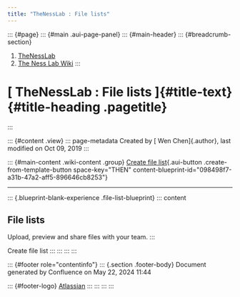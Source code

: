 ```yaml
---
title: "TheNessLab : File lists"
---
```


::: {#page}
::: {#main .aui-page-panel}
::: {#main-header}
::: {#breadcrumb-section}
1.  [TheNessLab](index.html)
2.  [The Ness Lab Wiki](The-Ness-Lab-Wiki_11436042.html)
:::

# [ TheNessLab : File lists ]{#title-text} {#title-heading .pagetitle}
:::

::: {#content .view}
::: page-metadata
Created by [ Wen Chen]{.author}, last modified on Oct 09, 2019
:::

::: {#main-content .wiki-content .group}
[Create file
list](https://wiki.utm.utoronto.ca?createDialogSpaceKey=THEN&createDialogBlueprintId=098498f7-a31b-47a2-aff5-896646cb8253){.aui-button
.create-from-template-button space-key="THEN"
content-blueprint-id="098498f7-a31b-47a2-aff5-896646cb8253"}

------------------------------------------------------------------------

::: {.blueprint-blank-experience .file-list-blueprint}
::: content
## File lists

Upload, preview and share files with your team.
:::

Create file list
:::
:::
:::
:::

::: {#footer role="contentinfo"}
::: {.section .footer-body}
Document generated by Confluence on May 22, 2024 11:44

::: {#footer-logo}
[Atlassian](https://www.atlassian.com/)
:::
:::
:::
:::
